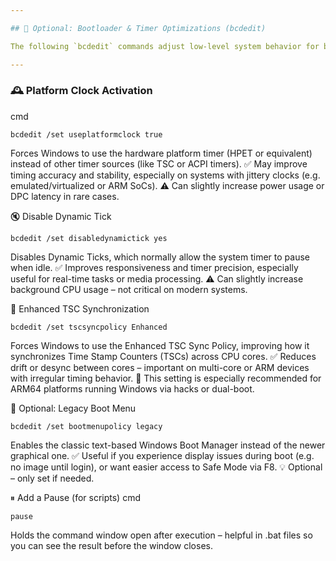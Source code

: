 ```yaml
---

## 🔧 Optional: Bootloader & Timer Optimizations (bcdedit)

The following `bcdedit` commands adjust low-level system behavior for better **timing precision**, **boot performance**, and **compatibility** – especially useful on custom hardware (e.g. ARM devices or non-standard UEFI setups).

---
```


### 🕰 Platform Clock Activation

cmd
```
bcdedit /set useplatformclock true
```
Forces Windows to use the hardware platform timer (HPET or equivalent) instead of other timer sources (like TSC or ACPI timers).
✅ May improve timing accuracy and stability, especially on systems with jittery clocks (e.g. emulated/virtualized or ARM SoCs).
⚠️ Can slightly increase power usage or DPC latency in rare cases.

🔇 Disable Dynamic Tick
```
bcdedit /set disabledynamictick yes
```
Disables Dynamic Ticks, which normally allow the system timer to pause when idle.
✅ Improves responsiveness and timer precision, especially useful for real-time tasks or media processing.
⚠️ Can slightly increase background CPU usage – not critical on modern systems.

🔁 Enhanced TSC Synchronization
```
bcdedit /set tscsyncpolicy Enhanced
```
Forces Windows to use the Enhanced TSC Sync Policy, improving how it synchronizes Time Stamp Counters (TSCs) across CPU cores.
✅ Reduces drift or desync between cores – important on multi-core or ARM devices with irregular timing behavior.
📌 This setting is especially recommended for ARM64 platforms running Windows via hacks or dual-boot.

🧭 Optional: Legacy Boot Menu
```
bcdedit /set bootmenupolicy legacy
```
Enables the classic text-based Windows Boot Manager instead of the newer graphical one.
✅ Useful if you experience display issues during boot (e.g. no image until login), or want easier access to Safe Mode via F8.
💡 Optional – only set if needed.

⏸ Add a Pause (for scripts)
cmd
```
pause
```
Holds the command window open after execution – helpful in .bat files so you can see the result before the window closes.
